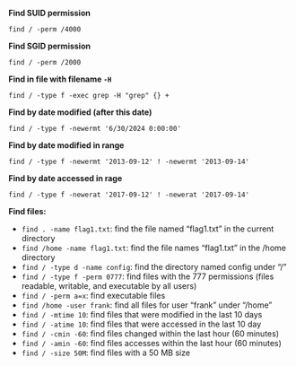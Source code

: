 
**Find SUID permission**
```shell
find / -perm /4000
``` 

**Find SGID permission**
```shell
find / -perm /2000
```

**Find in file with filename `-H`**
```shell
find / -type f -exec grep -H "grep" {} +
```

**Find by date modified (after this date)**
```shell
find / -type f -newermt '6/30/2024 0:00:00'
```

**Find by date modified in range**
```shell
find / -type f -newermt '2013-09-12' ! -newermt '2013-09-14'
```

**Find by date accessed in rage**
```shell
find / -type f -newerat '2017-09-12' ! -newerat '2017-09-14'
```


**Find files:**

- `find . -name flag1.txt`: find the file named “flag1.txt” in the current directory
- `find /home -name flag1.txt`: find the file names “flag1.txt” in the /home directory
- `find / -type d -name config`: find the directory named config under “/”
- `find / -type f -perm 0777`: find files with the 777 permissions (files readable, writable, and executable by all users)
- `find / -perm a=x`: find executable files
- `find /home -user frank`: find all files for user “frank” under “/home”
- `find / -mtime 10`: find files that were modified in the last 10 days
- `find / -atime 10`: find files that were accessed in the last 10 day
- `find / -cmin -60`: find files changed within the last hour (60 minutes)
- `find / -amin -60`: find files accesses within the last hour (60 minutes)
- `find / -size 50M`: find files with a 50 MB size